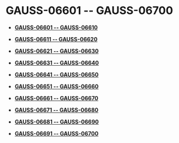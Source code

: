 # GAUSS-06601 -- GAUSS-06700<a name="EN-US_TOPIC_0302073368"></a>

-   **[GAUSS-06601 -- GAUSS-06610](gauss-06601----gauss-06610.md)**  

-   **[GAUSS-06611 -- GAUSS-06620](gauss-06611----gauss-06620.md)**  

-   **[GAUSS-06621 -- GAUSS-06630](gauss-06621----gauss-06630.md)**  

-   **[GAUSS-06631 -- GAUSS-06640](gauss-06631----gauss-06640.md)**  

-   **[GAUSS-06641 -- GAUSS-06650](gauss-06641----gauss-06650.md)**  

-   **[GAUSS-06651 -- GAUSS-06660](gauss-06651----gauss-06660.md)**  

-   **[GAUSS-06661 -- GAUSS-06670](gauss-06661----gauss-06670.md)**  

-   **[GAUSS-06671 -- GAUSS-06680](gauss-06671----gauss-06680.md)**  

-   **[GAUSS-06681 -- GAUSS-06690](gauss-06681----gauss-06690.md)**  

-   **[GAUSS-06691 -- GAUSS-06700](gauss-06691----gauss-06700.md)**  


